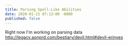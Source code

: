 ```yaml
---
title: Parsing Spell-Like Abilities
date: 2020-01-21 07:13:00 -0800
published: false
---
```


Right now I'm working on parsing data 
http://legacy.aonprd.com/bestiary/devil.html#devil-erinyes
